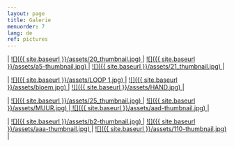 ```yaml
---
layout: page
title: Galerie
menuorder: 7
lang: de
ref: pictures
---
```


| <a href="/assets/20.JPG"> ![]({{ site.baseurl }}/assets/20_thumbnail.jpg) </a> | <a href="/assets/a5.jpg"> ![]({{ site.baseurl }}/assets/a5-thumbnail.jpg) </a> | <a href="/assets/21.JPG">  ![]({{ site.baseurl }}/assets/21_thumbnail.jpg) </a> |

| <a href="/assets/LOOP.JPG"> ![]({{ site.baseurl }}/assets/LOOP 1.jpg) </a> | <a href="/assets/BLOEM 1.JPG"> ![]({{ site.baseurl }}/assets/bloem.jpg) </a> | <a href="/assets/HAND 1.JPG">![]({{ site.baseurl }}/assets/HAND.jpg) </a> |

|  <a href="/assets/25.jpg">  ![]({{ site.baseurl }}/assets/25_thumbnail.jpg) </a> | <a href="/assets/MUUR 1.JPG"> ![]({{ site.baseurl }}/assets/MUUR.jpg) </a>|<a href="/assets/aad.jpg"> ![]({{ site.baseurl }}/assets/aad-thumbnail.jpg) </a>|

| <a href="/assets/b2.jpg"> ![]({{ site.baseurl }}/assets/b2-thumbnail.jpg) </a> | <a href="/assets/aaa.jpg"> ![]({{ site.baseurl }}/assets/aaa-thumbnail.jpg) </a> | <a href="/assets/110.jpg">  ![]({{ site.baseurl }}/assets/110-thumbnail.jpg) </a> |



